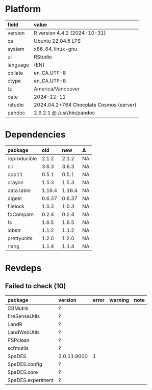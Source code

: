 # Platform

|field    |value                                   |
|:--------|:---------------------------------------|
|version  |R version 4.4.2 (2024-10-31)            |
|os       |Ubuntu 22.04.5 LTS                      |
|system   |x86_64, linux-gnu                       |
|ui       |RStudio                                 |
|language |(EN)                                    |
|collate  |en_CA.UTF-8                             |
|ctype    |en_CA.UTF-8                             |
|tz       |America/Vancouver                       |
|date     |2024-12-11                              |
|rstudio  |2024.04.2+764 Chocolate Cosmos (server) |
|pandoc   |2.9.2.1 @ /usr/bin/pandoc               |

# Dependencies

|package      |old    |new    |Δ  |
|:------------|:------|:------|:--|
|reproducible |2.1.2  |2.1.2  |NA |
|cli          |3.6.3  |3.6.3  |NA |
|cpp11        |0.5.1  |0.5.1  |NA |
|crayon       |1.5.3  |1.5.3  |NA |
|data.table   |1.16.4 |1.16.4 |NA |
|digest       |0.6.37 |0.6.37 |NA |
|filelock     |1.0.3  |1.0.3  |NA |
|fpCompare    |0.2.4  |0.2.4  |NA |
|fs           |1.6.5  |1.6.5  |NA |
|lobstr       |1.1.2  |1.1.2  |NA |
|prettyunits  |1.2.0  |1.2.0  |NA |
|rlang        |1.1.4  |1.1.4  |NA |

# Revdeps

## Failed to check (10)

|package           |version     |error |warning |note |
|:-----------------|:-----------|:-----|:-------|:----|
|CBMutils          |?           |      |        |     |
|fireSenseUtils    |?           |      |        |     |
|LandR             |?           |      |        |     |
|LandWebUtils      |?           |      |        |     |
|PSPclean          |?           |      |        |     |
|scfmutils         |?           |      |        |     |
|SpaDES            |2.0.11.9000 |1     |        |     |
|SpaDES.config     |?           |      |        |     |
|SpaDES.core       |?           |      |        |     |
|SpaDES.experiment |?           |      |        |     |


